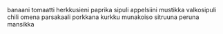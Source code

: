 banaani
tomaatti
herkkusieni
paprika
sipuli
appelsiini
mustikka
valkosipuli
chili
omena
parsakaali
porkkana
kurkku
munakoiso
sitruuna
peruna
mansikka